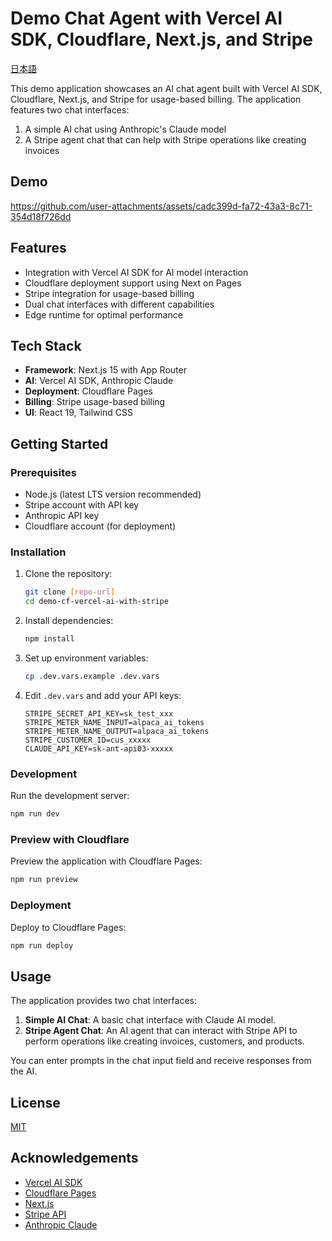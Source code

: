 # Demo Chat Agent with Vercel AI SDK, Cloudflare, Next.js, and Stripe

[日本語](README-ja.md)

This demo application showcases an AI chat agent built with Vercel AI SDK, Cloudflare, Next.js, and Stripe for usage-based billing. The application features two chat interfaces:

1. A simple AI chat using Anthropic's Claude model
2. A Stripe agent chat that can help with Stripe operations like creating invoices

## Demo

https://github.com/user-attachments/assets/cadc399d-fa72-43a3-8c71-354d18f726dd

## Features

- Integration with Vercel AI SDK for AI model interaction
- Cloudflare deployment support using Next on Pages
- Stripe integration for usage-based billing
- Dual chat interfaces with different capabilities
- Edge runtime for optimal performance

## Tech Stack

- **Framework**: Next.js 15 with App Router
- **AI**: Vercel AI SDK, Anthropic Claude
- **Deployment**: Cloudflare Pages
- **Billing**: Stripe usage-based billing
- **UI**: React 19, Tailwind CSS

## Getting Started

### Prerequisites

- Node.js (latest LTS version recommended)
- Stripe account with API key
- Anthropic API key
- Cloudflare account (for deployment)

### Installation

1. Clone the repository:
   ```bash
   git clone [repo-url]
   cd demo-cf-vercel-ai-with-stripe
   ```

2. Install dependencies:
   ```bash
   npm install
   ```

3. Set up environment variables:
   ```bash
   cp .dev.vars.example .dev.vars
   ```

4. Edit `.dev.vars` and add your API keys:
   ```
   STRIPE_SECRET_API_KEY=sk_test_xxx
   STRIPE_METER_NAME_INPUT=alpaca_ai_tokens
   STRIPE_METER_NAME_OUTPUT=alpaca_ai_tokens
   STRIPE_CUSTOMER_ID=cus_xxxxx
   CLAUDE_API_KEY=sk-ant-api03-xxxxx
   ```

### Development

Run the development server:
```bash
npm run dev
```

### Preview with Cloudflare

Preview the application with Cloudflare Pages:
```bash
npm run preview
```

### Deployment

Deploy to Cloudflare Pages:
```bash
npm run deploy
```

## Usage

The application provides two chat interfaces:

1. **Simple AI Chat**: A basic chat interface with Claude AI model.
2. **Stripe Agent Chat**: An AI agent that can interact with Stripe API to perform operations like creating invoices, customers, and products.

You can enter prompts in the chat input field and receive responses from the AI.

## License

[MIT](https://choosealicense.com/licenses/mit/)

## Acknowledgements

- [Vercel AI SDK](https://sdk.vercel.ai/docs)
- [Cloudflare Pages](https://pages.cloudflare.com/)
- [Next.js](https://nextjs.org/)
- [Stripe API](https://stripe.com/docs/api)
- [Anthropic Claude](https://www.anthropic.com/claude)
